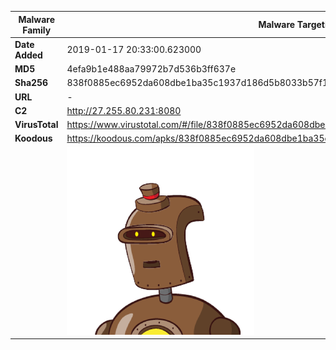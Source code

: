 | Malware Family | Malware Targeting South Koreans                              |
| -------------- | ------------------------------------------------------------ |
| **Date Added** | 2019-01-17 20:33:00.623000                                                   |
| **MD5**        | 4efa9b1e488aa79972b7d536b3ff637e                             |
| **Sha256**     | 838f0885ec6952da608dbe1ba35c1937d186d5b8033b57f1e7b6bf6981ead009 |
| **URL**        | -                                                            |
| **C2**         | http://27.255.80.231:8080 |
| **VirusTotal** | https://www.virustotal.com/#/file/838f0885ec6952da608dbe1ba35c1937d186d5b8033b57f1e7b6bf6981ead009/detection |
| **Koodous**    | https://koodous.com/apks/838f0885ec6952da608dbe1ba35c1937d186d5b8033b57f1e7b6bf6981ead009 |
|                | ![](../assets/838f0885ec6952da608dbe1ba35c1937d186d5b8033b57f1e7b6bf6981ead009.png) |